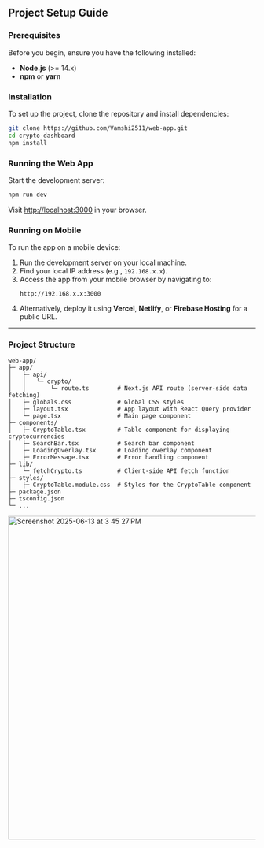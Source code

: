 ## Project Setup Guide

### Prerequisites

Before you begin, ensure you have the following installed:

- **Node.js** (>= 14.x)
- **npm** or **yarn**

### Installation

To set up the project, clone the repository and install dependencies:

```bash
git clone https://github.com/Vamshi2511/web-app.git
cd crypto-dashboard
npm install
```

### Running the Web App

Start the development server:

```bash
npm run dev
```

Visit [http://localhost:3000](http://localhost:3000) in your browser.

### Running on Mobile

To run the app on a mobile device:

1. Run the development server on your local machine.
2. Find your local IP address (e.g., `192.168.x.x`).
3. Access the app from your mobile browser by navigating to:
   ```
   http://192.168.x.x:3000
   ```
4. Alternatively, deploy it using **Vercel**, **Netlify**, or **Firebase Hosting** for a public URL.

---

### Project Structure

```
web-app/
├─ app/
│   ├─ api/
│   │   └─ crypto/
│   │       └─ route.ts        # Next.js API route (server-side data fetching)
│   ├─ globals.css             # Global CSS styles
│   ├─ layout.tsx              # App layout with React Query provider
│   └─ page.tsx                # Main page component
├─ components/
│   ├─ CryptoTable.tsx         # Table component for displaying cryptocurrencies
│   ├─ SearchBar.tsx           # Search bar component
│   ├─ LoadingOverlay.tsx      # Loading overlay component
│   ├─ ErrorMessage.tsx        # Error handling component
├─ lib/
│   └─ fetchCrypto.ts          # Client-side API fetch function
├─ styles/
│   ├─ CryptoTable.module.css  # Styles for the CryptoTable component
├─ package.json
├─ tsconfig.json
└─ ...
```
<img width="657" alt="Screenshot 2025-06-13 at 3 45 27 PM" src="https://github.com/user-attachments/assets/85f1499f-4a7e-48c6-aca3-22135c23825a" />


